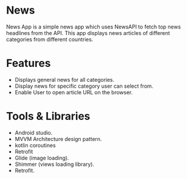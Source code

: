 # News
News App is a simple news app which uses NewsAPI to fetch top news headlines from the API.
This app displays news articles of different categories from different countries.

# Features
- Displays general news for all categories.
- Display news for specific category user can select from.
- Enable User to open article URL on the browser.


# Tools & Libraries
- Android studio.
- MVVM Architecture design pattern.
- kotlin coroutines
- Retrofit
- Glide (image loading).
- Shimmer (views loading library).
- Retrofit.
